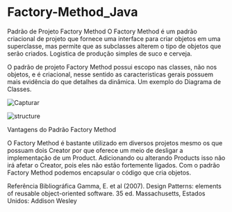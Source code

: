 # Factory-Method_Java
Padrão de Projeto Factory Method
O Factory Method é um padrão criacional de projeto que fornece uma interface para criar objetos em uma superclasse, mas permite que as subclasses alterem o tipo de objetos que serão criados.
Logistica de produção simples de suco e cerveja. 

O padrão de projeto Factory Method possui escopo nas classes, não nos objetos, e é criacional, nesse sentido as caracteristicas gerais possuem mais evidência do que detalhes da dinâmica. Um exemplo do Diagrama de Classes. 


![Capturar](https://user-images.githubusercontent.com/105131119/167274336-e26fb461-6825-4fa3-90f7-2ae7cbd41d9a.PNG)



![structure](https://user-images.githubusercontent.com/105131119/167273353-94bff1f7-1482-46a1-81cd-37dc0a761e59.png)


Vantagens do Padrão Factory Method


O Factory Method é bastante utilizado em diversos projetos mesmo os que possuam dois Creator por que  oferece um meio de desligar a implementação de um Product. Adicionando ou alterando Products isso não irá afetar o Creator, pois eles não estão fortemente ligados. Com o padrão Factory Method podemos encapsular o código que cria objetos.

Referência Bibliográfica
Gamma, E. et al (2007). Design Patterns: elements of reusable object-oriented software. 35 ed. Massachusetts, Estados Unidos: Addison Wesley



